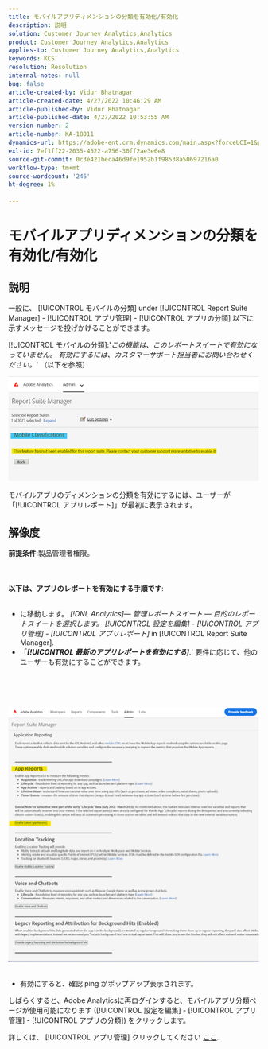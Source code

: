 ```yaml
---
title: モバイルアプリディメンションの分類を有効化/有効化
description: 説明
solution: Customer Journey Analytics,Analytics
product: Customer Journey Analytics,Analytics
applies-to: Customer Journey Analytics,Analytics
keywords: KCS
resolution: Resolution
internal-notes: null
bug: false
article-created-by: Vidur Bhatnagar
article-created-date: 4/27/2022 10:46:29 AM
article-published-by: Vidur Bhatnagar
article-published-date: 4/27/2022 10:53:55 AM
version-number: 2
article-number: KA-18011
dynamics-url: https://adobe-ent.crm.dynamics.com/main.aspx?forceUCI=1&pagetype=entityrecord&etn=knowledgearticle&id=431a6949-17c6-ec11-a7b6-0022480a10ee
exl-id: 7ef1ff22-2035-4522-a756-30ff2ae3e6e8
source-git-commit: 0c3e421beca46d9fe1952b1f98538a50697216a0
workflow-type: tm+mt
source-wordcount: '246'
ht-degree: 1%

---
```


# モバイルアプリディメンションの分類を有効化/有効化

## 説明


一般に、 [!UICONTROL モバイルの分類] under [!UICONTROL Report Suite Manager] - [!UICONTROL アプリ管理] - [!UICONTROL アプリの分類] 以下に示すメッセージを投げかけることができます。

[!UICONTROL モバイルの分類]:&#39;*この機能は、このレポートスイートで有効になっていません。 有効にするには、カスタマーサポート担当者にお問い合わせください。*&#39; （以下を参照）

![](assets/___461a6949-17c6-ec11-a7b6-0022480a10ee___.png)

モバイルアプリのディメンションの分類を有効にするには、ユーザーが「[!UICONTROL アプリレポート]」が最初に表示されます。


## 解像度

<b>前提条件</b>:製品管理者権限。<br><br> <br><br><b>以下は、アプリのレポートを有効にする手順です</b>: <br><br>
- に移動します。 *[!DNL Analytics]— 管理レポートスイート — 目的のレポートスイートを選択します。 [!UICONTROL 設定を編集] - [!UICONTROL アプリ管理] - [!UICONTROL アプリレポート]* in [!UICONTROL Report Suite Manager].
- 「<b>*[!UICONTROL 最新のアプリレポートを有効にする&#x200B;]</b>*.` 要件に応じて、他のユーザーも有効にすることができます。

<br><br> <br><br>![](assets/0ae3ca9c-b68f-ec11-b400-00224804a35d.png)
 
- 有効にすると、確認 ping がポップアップ表示されます。


しばらくすると、Adobe Analyticsに再ログインすると、モバイルアプリ分類ページが使用可能になります ([!UICONTROL 設定を編集] - [!UICONTROL アプリ管理] - [!UICONTROL アプリの分類]) をクリックします。

詳しくは、 [!UICONTROL アプリ管理] クリックしてください [ここ](https://nam04.safelinks.protection.outlook.com/?url=https%3A%2F%2Fexperienceleague.adobe.com%2Fdocs%2Fanalytics%2Fadmin%2Fadmin-tools%2Fmobile-management.html%3Flang%3Den&amp;amp;data=04%7C01%7Cnilotpalb%40adobe.com%7C3c1d5032d121424be46208d9f1d8905c%7Cfa7b1b5a7b34438794aed2c178decee1%7C0%7C0%7C637806734700482559%7CUnknown%7CTWFpbGZsb3d8eyJWIjoiMC4wLjAwMDAiLCJQIjoiV2luMzIiLCJBTiI6Ik1haWwiLCJXVCI6Mn0%3D%7C3000&amp;amp;sdata=uxWerDD%2FHHZVSk%2B6eY0p2czXyW3BtXq75lRarjebwak%3D&amp;amp;reserved=0 "クリックしてリンク先を表示：https://experienceleague.adobe.com/docs/analytics/admin/admin-tools/mobile-management.html?lang=en").
